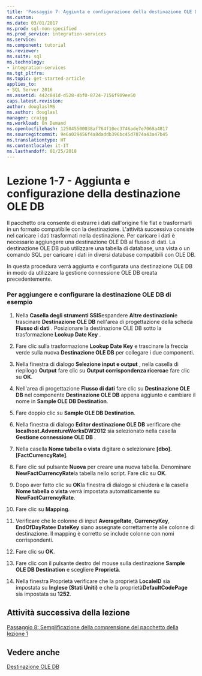 ```yaml
---
title: 'Passaggio 7: Aggiunta e configurazione della destinazione OLE DB | Microsoft Docs'
ms.custom: 
ms.date: 03/01/2017
ms.prod: sql-non-specified
ms.prod_service: integration-services
ms.service: 
ms.component: tutorial
ms.reviewer: 
ms.suite: sql
ms.technology:
- integration-services
ms.tgt_pltfrm: 
ms.topic: get-started-article
applies_to:
- SQL Server 2016
ms.assetid: 442c841d-d528-4bf0-8724-7156f909ee50
caps.latest.revision: 
author: douglaslMS
ms.author: douglasl
manager: craigg
ms.workload: On Demand
ms.openlocfilehash: 125045500038af764f10ec3746ade7e7069a4817
ms.sourcegitcommit: 9e6a029456f4a8daddb396bc45d7874a43a47b45
ms.translationtype: HT
ms.contentlocale: it-IT
ms.lasthandoff: 01/25/2018
---
```

# <a name="lesson-1-7---adding-and-configuring-the-ole-db-destination"></a>Lezione 1-7 - Aggiunta e configurazione della destinazione OLE DB
Il pacchetto ora consente di estrarre i dati dall'origine file flat e trasformarli in un formato compatibile con la destinazione. L'attività successiva consiste nel caricare i dati trasformati nella destinazione. Per caricare i dati è necessario aggiungere una destinazione OLE DB al flusso di dati. La destinazione OLE DB può utilizzare una tabella di database, una vista o un comando SQL per caricare i dati in diversi database compatibili con OLE DB.  
  
In questa procedura verrà aggiunta e configurata una destinazione OLE DB in modo da utilizzare la gestione connessione OLE DB creata precedentemente.  
  
### <a name="to-add-and-configure-the-sample-ole-db-destination"></a>Per aggiungere e configurare la destinazione OLE DB di esempio  
  
1.  Nella **Casella degli strumenti SSIS**espandere **Altre destinazioni**e trascinare **Destinazione OLE DB** nell'area di progettazione della scheda **Flusso di dati** . Posizionare la destinazione OLE DB sotto la trasformazione **Lookup Date Key** .  
  
2.  Fare clic sulla trasformazione **Lookup Date Key** e trascinare la freccia verde sulla nuova **Destinazione OLE DB** per collegare i due componenti.  
  
3.  Nella finestra di dialogo **Selezione input e output** , nella casella di riepilogo **Output** fare clic su **Output corrispondenza ricerca**e fare clic su **OK**.  
  
4.  Nell'area di progettazione **Flusso di dati** fare clic su **Destinazione OLE DB** nel componente **Destinazione OLE DB** appena aggiunto e cambiare il nome in **Sample OLE DB Destination**.  
  
5.  Fare doppio clic su **Sample OLE DB Destination**.  
  
6.  Nella finestra di dialogo **Editor destinazione OLE DB** verificare che **localhost.AdventureWorksDW2012** sia selezionato nella casella **Gestione connessione OLE DB** .  
  
7.  Nella casella **Nome tabella o vista** digitare o selezionare **[dbo].[FactCurrencyRate]**.  
  
8.  Fare clic sul pulsante **Nuova** per creare una nuova tabella.  Denominare **NewFactCurrencyRate**la tabella nello script.  Fare clic su **OK**.  
  
9. Dopo aver fatto clic su **OK**la finestra di dialogo si chiuderà e la casella **Nome tabella o vista** verrà impostata automaticamente su **NewFactCurrencyRate**.  
  
10. Fare clic su **Mapping**.  
  
11. Verificare che le colonne di input **AverageRate**, **CurrencyKey**, **EndOfDayRate**e **DateKey** siano assegnate correttamente alle colonne di destinazione. Il mapping è corretto se include colonne con nomi corrispondenti.  
  
12. Fare clic su **OK**.  
  
13. Fare clic con il pulsante destro del mouse sulla destinazione **Sample OLE DB Destination** e scegliere **Proprietà**.  
  
14. Nella finestra Proprietà verificare che la proprietà **LocaleID** sia impostata su **Inglese (Stati Uniti)** e che la proprietà**DefaultCodePage** sia impostata su **1252**.  
  
## <a name="next-task-in-lesson"></a>Attività successiva della lezione  
[Passaggio 8: Semplificazione della comprensione del pacchetto della lezione 1](../integration-services/lesson-1-8-making-the-lesson-1-package-easier-to-understand.md)  
  
## <a name="see-also"></a>Vedere anche  
[Destinazione OLE DB](../integration-services/data-flow/ole-db-destination.md)  
  
  
  
